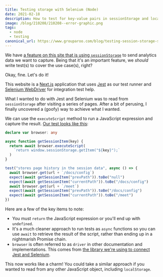 ```yaml
---
title: Testing storage with Selenium (Node)
date: 2021-02-18
description: How to test for key-value pairs in sessionStorage and localStorage using Selenium Node.
image: /blog/210208/210208--error-graphic.png
tags:
  - node
  - testing
canonical_url: https://www.grouparoo.com/blog/testing-session-storage-selenium-node
---
```


We have [a feature on this site that is using `sessionStorage`](/blog/getting-previous-path-nextjs) to send analytics data we want to capture. Being that it's an important feature, we _should_ write test(s) to cover the use case(s), right?

Okay, fine. Let's do it!

This website is a [Next.js](https://nextjs.org/) application that uses [Jest](https://jestjs.io/) as our test runner and [Selenium WebDriver](https://www.selenium.dev/) for integration test help.

What I wanted to do with Jest and Selenium was to read from `sessionStorage` after visiting a series of pages. After a bit of perusing, I finally uncovered a (goofy) way to achieve what I wanted.

We can use the `executeScript` method to run a JavaScript expression and capture the result. [Our test looks like this](https://github.com/grouparoo/www.grouparoo.com/blob/main/__tests__/integration/sessionStorage.ts):

```ts
declare var browser: any

async function getSessionItem(key) {
  return await browser.executeScript(
    `return window.sessionStorage.getItem("${key}");`
  )
}

test("stores page history in the session data", async () => {
  await browser.get(url + `/docs/config`)
  expect(await getSessionItem("prevPath")).toBe("null")
  expect(await getSessionItem("currentPath")).toBe("/docs/config")
  await browser.get(url + `/meet`)
  expect(await getSessionItem("prevPath")).toBe("/docs/config")
  expect(await getSessionItem("currentPath")).toBe("/meet")
})
```

Here are a few of the key items to note:

- You must `return` the JavaScript expression or you'll end up with `undefined`.
- It's a much cleaner approach to run tests as `async` functions so you can use `await` to retrieve the result of the script, rather than ending up in a nightmarish Promise chain.
- `browser` is often referred to as `driver` in other documentation and implementations. This comes from [the library we're using to connect Jest and Selenium](https://github.com/alexeyraspopov/jest-webdriver/tree/master/packages/jest-environment-webdriver).

This now works like a charm! You could take a similar approach if you wanted to read from any other JavaScript object, including `localStorage`.
